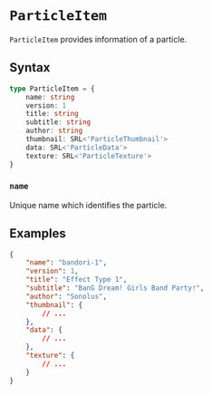 # `ParticleItem`

`ParticleItem` provides information of a particle.

## Syntax

```ts
type ParticleItem = {
    name: string
    version: 1
    title: string
    subtitle: string
    author: string
    thumbnail: SRL<'ParticleThumbnail'>
    data: SRL<'ParticleData'>
    texture: SRL<'ParticleTexture'>
}
```

### `name`

Unique name which identifies the particle.

## Examples

```json
{
    "name": "bandori-1",
    "version": 1,
    "title": "Effect Type 1",
    "subtitle": "BanG Dream! Girls Band Party!",
    "author": "Sonolus",
    "thumbnail": {
        // ...
    },
    "data": {
        // ...
    },
    "texture": {
        // ...
    }
}
```
